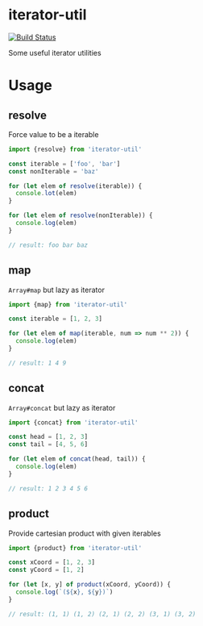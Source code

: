 iterator-util
==============

[![Build Status](https://travis-ci.org/HyeonuPark/iterator-util.svg?branch=master)](https://travis-ci.org/HyeonuPark/iterator-util)

Some useful iterator utilities

# Usage

## resolve

Force value to be a iterable

```js
import {resolve} from 'iterator-util'

const iterable = ['foo', 'bar']
const nonIterable = 'baz'

for (let elem of resolve(iterable)) {
  console.lot(elem)
}

for (let elem of resolve(nonIterable)) {
  console.log(elem)
}

// result: foo bar baz
```

## map

`Array#map` but lazy as iterator

```js
import {map} from 'iterator-util'

const iterable = [1, 2, 3]

for (let elem of map(iterable, num => num ** 2)) {
  console.log(elem)
}

// result: 1 4 9
```

## concat

`Array#concat` but lazy as iterator

```js
import {concat} from 'iterator-util'

const head = [1, 2, 3]
const tail = [4, 5, 6]

for (let elem of concat(head, tail)) {
  console.log(elem)
}

// result: 1 2 3 4 5 6
```

## product

Provide cartesian product with given iterables

```js
import {product} from 'iterator-util'

const xCoord = [1, 2, 3]
const yCoord = [1, 2]

for (let [x, y] of product(xCoord, yCoord)) {
  console.log(`(${x}, ${y})`)
}

// result: (1, 1) (1, 2) (2, 1) (2, 2) (3, 1) (3, 2)
```
